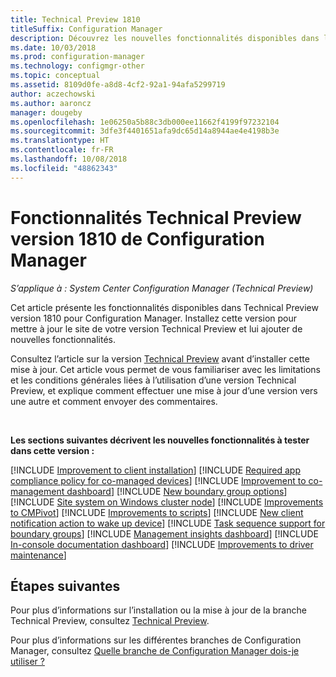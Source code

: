 ```yaml
---
title: Technical Preview 1810
titleSuffix: Configuration Manager
description: Découvrez les nouvelles fonctionnalités disponibles dans la branche Technical Preview version 1810 de Configuration Manager.
ms.date: 10/03/2018
ms.prod: configuration-manager
ms.technology: configmgr-other
ms.topic: conceptual
ms.assetid: 8109d0fe-a8d8-4cf2-92a1-94afa5299719
author: aczechowski
ms.author: aaroncz
manager: dougeby
ms.openlocfilehash: 1e06250a5b88c3db000ee11662f4199f97232104
ms.sourcegitcommit: 3dfe3f4401651afa9dc65d14a8944ae4e4198b3e
ms.translationtype: HT
ms.contentlocale: fr-FR
ms.lasthandoff: 10/08/2018
ms.locfileid: "48862343"
---
```

# <a name="capabilities-in-configuration-manager-technical-preview-version-1810"></a>Fonctionnalités Technical Preview version 1810 de Configuration Manager 

*S’applique à : System Center Configuration Manager (Technical Preview)*

Cet article présente les fonctionnalités disponibles dans Technical Preview version 1810 pour Configuration Manager. Installez cette version pour mettre à jour le site de votre version Technical Preview et lui ajouter de nouvelles fonctionnalités. 

Consultez l’article sur la version [Technical Preview](/sccm/core/get-started/technical-preview) avant d’installer cette mise à jour. Cet article vous permet de vous familiariser avec les limitations et les conditions générales liées à l’utilisation d’une version Technical Preview, et explique comment effectuer une mise à jour d’une version vers une autre et comment envoyer des commentaires.     


<!--  Known Issues Template
## Known issues 

[!INCLUDE [known issue title](includes/known-issue-bugid.md)]

-->



<br>

**Les sections suivantes décrivent les nouvelles fonctionnalités à tester dans cette version :**  

[!INCLUDE [Improvement to client installation](includes/1810/1358840.md)]
[!INCLUDE [Required app compliance policy for co-managed devices](includes/1810/1358196.md)]
[!INCLUDE [Improvement to co-management dashboard](includes/1810/1358980.md)]
[!INCLUDE [New boundary group options](includes/1810/1358749.md)]
[!INCLUDE [Site system on Windows cluster node](includes/1810/1359132.md)]
[!INCLUDE [Improvements to CMPivot](includes/1810/1359068.md)]
[!INCLUDE [Improvements to scripts](includes/1810/1358239.md)]
[!INCLUDE [New client notification action to wake up device](includes/1810/1317364.md)]
[!INCLUDE [Task sequence support for boundary groups](includes/1810/1359025.md)]
[!INCLUDE [Management insights dashboard](includes/1810/1357979.md)]
[!INCLUDE [In-console documentation dashboard](includes/1810/1357546.md)]
[!INCLUDE [Improvements to driver maintenance](includes/1810/1358270.md)]


## <a name="next-steps"></a>Étapes suivantes

Pour plus d’informations sur l’installation ou la mise à jour de la branche Technical Preview, consultez [Technical Preview](/sccm/core/get-started/technical-preview).    

Pour plus d’informations sur les différentes branches de Configuration Manager, consultez [Quelle branche de Configuration Manager dois-je utiliser ?](/sccm/core/understand/which-branch-should-i-use)